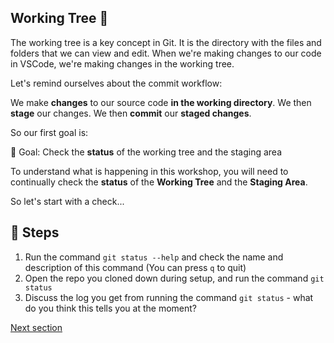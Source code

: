 
## Working Tree 🌴


The working tree is a key concept in Git.
It is the directory with the files and folders that we can view and edit.
When we're making changes to our code in VSCode, we're making changes in the working tree.

Let's remind ourselves about the commit workflow:

We make **changes** to our source code **in the working directory**.
We then **stage** our changes.
We then **commit** our **staged changes**.

So our first goal is:

🎯 Goal: Check the **status** of the working tree and the staging area

To understand what is happening in this workshop, you will need to continually check the **status** of the **Working Tree** and the **Staging Area**.

So let's start with a check...

## 👣 Steps

1. Run the command `git status --help` and check the name and description of this command (You can press `q` to quit)
2. Open the repo you cloned down during setup, and run the command `git status`
3. Discuss the log you get from running the command `git status` - what do you think this tells you at the moment?


[Next section](./branching.md)
